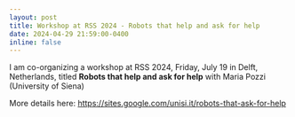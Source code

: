 ```yaml
---
layout: post
title: Workshop at RSS 2024 - Robots that help and ask for help
date: 2024-04-29 21:59:00-0400
inline: false
---
```


I am co-organizing a workshop at RSS 2024, Friday, July 19 in Delft, Netherlands, titled **Robots that help and ask for help**
with Maria Pozzi (University of Siena)

More details here: https://sites.google.com/unisi.it/robots-that-ask-for-help
